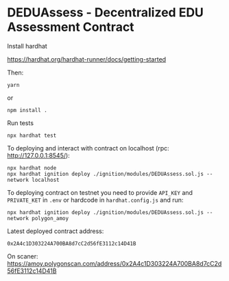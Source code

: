 # DEDUAssess - Decentralized EDU Assessment Contract

Install hardhat

https://hardhat.org/hardhat-runner/docs/getting-started

Then:
```shell
yarn
```
or
```shell
npm install .
```

Run tests
```shell
npx hardhat test
```
To deploying and interact with contract on localhost (rpc: http://127.0.0.1:8545/):
```shell
npx hardhat node
npx hardhat ignition deploy ./ignition/modules/DEDUAssess.sol.js --network localhost
```

To deploying contract on testnet you need to provide `API_KEY` and `PRIVATE_KET` in `.env` or hardcode in `hardhat.config.js` and run:
```shell
npx hardhat ignition deploy ./ignition/modules/DEDUAssess.sol.js --network polygon_amoy
```

Latest deployed contract address:
```
0x2A4c1D303224A700BA8d7cC2d56fE3112c14D41B
```
On scaner:
https://amoy.polygonscan.com/address/0x2A4c1D303224A700BA8d7cC2d56fE3112c14D41B
